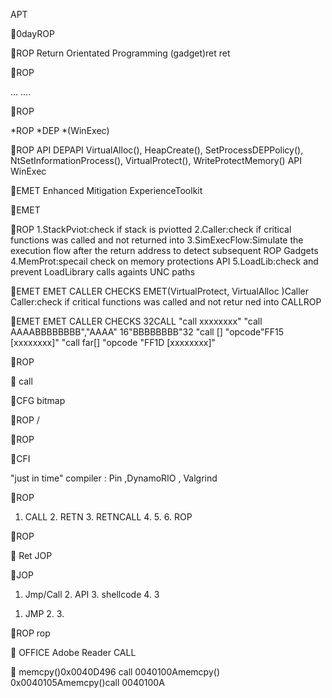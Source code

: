 APT

0dayROP 

ROP
Return Orientated Programming
 (gadget)ret ret

ROP

... ....

ROP

*ROP *DEP  *(WinExec)

ROP
API
DEPAPI VirtualAlloc(), HeapCreate(), SetProcessDEPPolicy(), NtSetInformationProcess(), VirtualProtect(), WriteProtectMemory() API WinExec

EMET
Enhanced Mitigation ExperienceToolkit 

EMET

ROP
1.StackPviot:check if stack is pviotted 2.Caller:check if critical functions was called and not returned into 3.SimExecFlow:Simulate the execution flow after the return address to detect subsequent ROP Gadgets 4.MemProt:specail check on memory protections API 5.LoadLib:check and prevent LoadLibrary calls againts UNC paths

EMET
EMET CALLER CHECKS 
EMET(VirtualProtect, VirtualAlloc )Caller Caller:check if critical functions was called and not retur ned into  CALLROP

EMET
EMET CALLER CHECKS 
32CALL "call xxxxxxxx" "call AAAABBBBBBBB","AAAA" 16"BBBBBBBB"32 "call [] "opcode"FF15 [xxxxxxxx]" "call far[] "opcode "FF1D [xxxxxxxx]"



ROP


call

CFG
bitmap     

ROP
/

ROP


CFI
  



"just in time" compiler
:
Pin ,DynamoRIO , Valgrind

ROP
1. CALL 2. RETN 3. RETNCALL 4.  5.  6. ROP

ROP




Ret   JOP

JOP
1. Jmp/Call 2. API 3. shellcode 4.  3 


1. JMP 2.  3.  

ROP
rop 




 OFFICE Adobe Reader CALL
 


memcpy()0x0040D496 call 0040100Amemcpy() 0x0040105Amemcpy()call 0040100A



